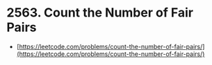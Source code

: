 # 2563. Count the Number of Fair Pairs

- [https://leetcode.com/problems/count-the-number-of-fair-pairs/](https://leetcode.com/problems/count-the-number-of-fair-pairs/)
